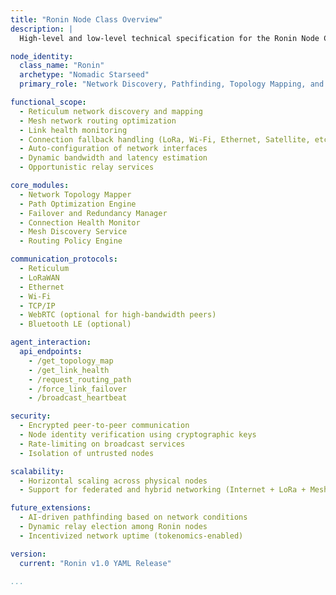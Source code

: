 ```yaml
---
title: "Ronin Node Class Overview"
description: |
  High-level and low-level technical specification for the Ronin Node Class in kOS. Ronin is the autonomous, decentralized, nomadic network explorer and connectivity specialist within the Kind AI Operating System (kOS) ecosystem.

node_identity:
  class_name: "Ronin"
  archetype: "Nomadic Starseed"
  primary_role: "Network Discovery, Pathfinding, Topology Mapping, and Inter-node Routing"

functional_scope:
  - Reticulum network discovery and mapping
  - Mesh network routing optimization
  - Link health monitoring
  - Connection fallback handling (LoRa, Wi-Fi, Ethernet, Satellite, etc.)
  - Auto-configuration of network interfaces
  - Dynamic bandwidth and latency estimation
  - Opportunistic relay services

core_modules:
  - Network Topology Mapper
  - Path Optimization Engine
  - Failover and Redundancy Manager
  - Connection Health Monitor
  - Mesh Discovery Service
  - Routing Policy Engine

communication_protocols:
  - Reticulum
  - LoRaWAN
  - Ethernet
  - Wi-Fi
  - TCP/IP
  - WebRTC (optional for high-bandwidth peers)
  - Bluetooth LE (optional)

agent_interaction:
  api_endpoints:
    - /get_topology_map
    - /get_link_health
    - /request_routing_path
    - /force_link_failover
    - /broadcast_heartbeat

security:
  - Encrypted peer-to-peer communication
  - Node identity verification using cryptographic keys
  - Rate-limiting on broadcast services
  - Isolation of untrusted nodes

scalability:
  - Horizontal scaling across physical nodes
  - Support for federated and hybrid networking (Internet + LoRa + Mesh)

future_extensions:
  - AI-driven pathfinding based on network conditions
  - Dynamic relay election among Ronin nodes
  - Incentivized network uptime (tokenomics-enabled)

version:
  current: "Ronin v1.0 YAML Release"

...
```


